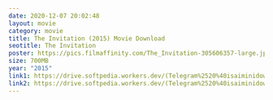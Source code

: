 ```yaml
---
date: 2020-12-07 20:02:48
layout: movie
category: movie
title: The Invitation (2015) Movie Download
seotitle: The Invitation
poster: https://pics.filmaffinity.com/The_Invitation-305606357-large.jpg
size: 700MB
year: "2015"
link1: https://drive.softpedia.workers.dev/(Telegram%2520%40isaiminidownload)%2520-%2520The.Invitation.2015.HDRip.XViD-ETRG.avi?rootId=0AHzkXsroNfDlUk9PVA
link2: https://drive.softpedia.workers.dev/(Telegram%2520%40isaiminidownload)%2520-%2520The.Invitation.2015.HDRip.XViD-ETRG.avi?rootId=0AHzkXsroNfDlUk9PVA
---
```

